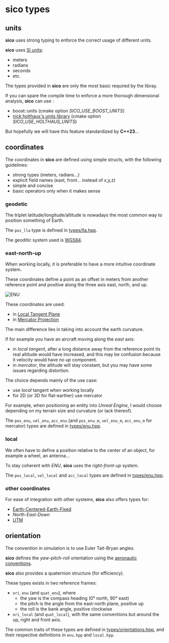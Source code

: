 # sico types

## units

**sico** uses strong typing to enforce the correct usage of different units.

**sico** uses [SI units](https://en.wikipedia.org/wiki/International_System_of_Units):

* meters
* radians
* seconds
* etc.

The types provided in **sico** are only the most basic required by the libray.

If you can spare the compile time to enforce a more thorough dimensional analysis, **sico** can use :

* boost::units (cmake option *SICO_USE_BOOST_UNITS*)
* [nick holthaus's units library](https://github.com/nholthaus/units) (cmake option *SICO_USE_HOLTHAUS_UNITS*)

But hopefully we will have this feature standardized by **C++23**...

## coordinates

The coordinates in **sico** are defined using simple structs, with the following guidelines:

* strong types (meters, radians...)
* explicit field names (east, front... instead of x,y,z)
* simple and concise
* basic operators only when it makes sense

### geodetic

The triplet latitude/longitude/altitude is nowadays the most common way to position something of Earth.

The `pos_lla` type is defined in [types/lla.hpp](include/sico/types/lla.hpp).

The geoditic system used is [WGS84](https://en.wikipedia.org/wiki/World_Geodetic_System#WGS84).

### east-north-up

When working locally, it is preferable to have a more intuitive coordinate system.

These coordinates define a point as an offset in meters from another reference point and positive along the three axis east, north, and up.

![ENU](https://en.wikipedia.org/wiki/Local_tangent_plane_coordinates#/media/File:ECEF_ENU_Longitude_Latitude_relationships.svg)

These coordinates are used:

* in [Local Tangent Plane](https://en.wikipedia.org/wiki/Local_tangent_plane_coordinates)
* in [Mercator Projection](https://en.wikipedia.org/wiki/Mercator_projection)

The main difference lies in taking into account the earth curvature. 

If for example you have an aircraft moving along the *east* axis:

* in *local tangent*, after a long distance away from the reference point its real altitude would have increased, and this may be confusion because it velocity would have no *up* component.
* in *mercator*, the altitude will stay constant, but you may have some issues regarding distortion.

The choice depends mainly of the use case:
* use *local* tangent when working locally
* for 2D (or 3D for flat-earther) use mercator

For example, when positioning an entity into *Unreal Engine*, I would choose depending on my terrain size and curvature (or lack thereof).

The `pos_enu`, `vel_enu`, `acc_enu` (and `pos_enu_m`, `vel_enu_m`, `acc_enu_m` for mercator) types are defined
in [types/enu.hpp](include/sico/types/lla.hpp).

### local

We often have to define a position relative to the center of an object, for example a wheel, an antenna...

To stay coherent with *ENU*, **sico** uses the *right-front-up* system.

The `pos_local`, `vel_local` and `acc_local` types are defined in [types/enu.hpp](include/sico/types/local.hpp).

### other coordinates

For ease of integration with other systems, **sico** also offers types for:

 * [Earth-Centered-Earth-Fixed](https://en.wikipedia.org/wiki/ECEF)
 * *North-East-Down*
 * [UTM](https://en.wikipedia.org/wiki/Universal_Transverse_Mercator_coordinate_system)

## orientation

The convention in simulation is to use Euler Tait-Bryan angles.

**sico** defines the *yaw-pitch-roll* orientation using the [aeronautic conventions](https://en.wikipedia.org/wiki/Aircraft_principal_axes).

**sico** also provides a quaternion structure (for efficiency).

These types exists in two reference frames:

* `ori_enu` (and `quat_enu`), where
    * the yaw is the compass heading (0° north, 90° east)
    * the pitch is the angle from the east-north plane, positive up
    * the roll is the bank angle, positive clockwise
* `ori_local` (and `quat_local`), with the same conventions but around the up, right and front axis.

The common traits of these types are defined in [types/orientations.hpp](include/sico/types/orientations.hpp),
and their respective definitions in `enu.hpp` and `local.hpp`.
